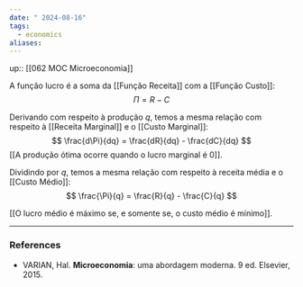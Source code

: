 ```yaml
---
date: " 2024-08-16"
tags:
  - economics
aliases:
---
```


up:: [[062 MOC Microeconomia]]

A função lucro é a soma da [[Função Receita]] com a [[Função Custo]]:
$$
\Pi = R - C
$$

Derivando com respeito à produção $q$, temos a mesma relação com respeito à [[Receita Marginal]] e o [[Custo Marginal]]:
$$
\frac{d\Pi}{dq} = \frac{dR}{dq} - \frac{dC}{dq}
$$
[[A produção ótima ocorre quando o lucro marginal é 0]].

Dividindo por $q$, temos a mesma relação com respeito à receita média e o [[Custo Médio]]:
$$
\frac{\Pi}{q} = \frac{R}{q} - \frac{C}{q}
$$

[[O lucro médio é máximo se, e somente se, o custo médio é mínimo]].

---
### References
- VARIAN, Hal. **Microeconomia**: uma abordagem moderna. 9 ed. Elsevier, 2015.